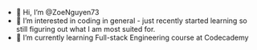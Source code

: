 - 👋 Hi, I’m @ZoeNguyen73
- 👀 I’m interested in coding in general - just recently started learning so still figuring out what I am most suited for.
- 🌱 I’m currently learning Full-stack Engineering course at Codecademy

<!---
ZoeNguyen73/ZoeNguyen73 is a ✨ special ✨ repository because its `README.md` (this file) appears on your GitHub profile.
You can click the Preview link to take a look at your changes.
--->
